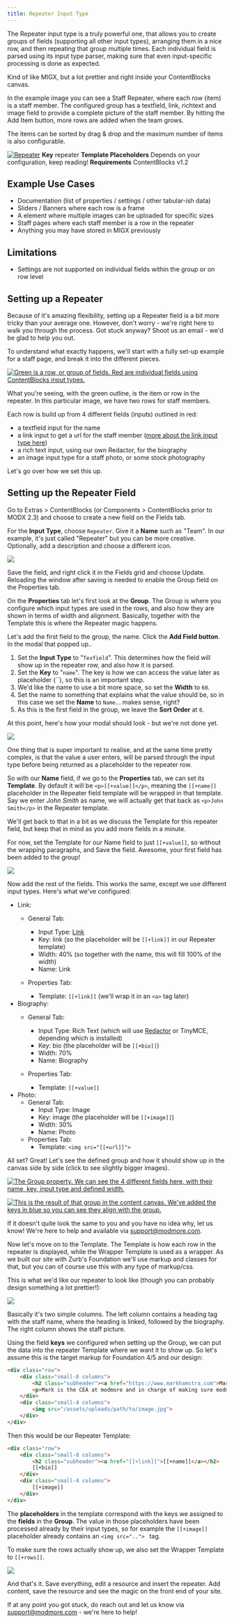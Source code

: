 ```yaml
---
title: Repeater Input Type
---
```


The Repeater input type is a truly powerful one, that allows you to create groups of fields (supporting all other input types), arranging them in a nice row, and then repeating that group multiple times. Each individual field is parsed using its input type parser, making sure that even input-specific processing is done as expected.   

 Kind of like MIGX, but a lot prettier and right inside your ContentBlocks canvas.  

 In the example image you can see a Staff Repeater, where each row (item) is a staff member. The configured group has a textfield, link, richtext and image field to provide a complete picture of the staff member. By hitting the Add Item button, more rows are added when the team grows.  

 The items can be sorted by drag & drop and the maximum number of items is also configurable.

 

  [ ![Repeater](https://assets.modmore.com/assets/uploads/images/repeater_2.png)](https://assets.modmore.com/assets/uploads/images/repeater_2.png)  **Key** repeater **Template Placeholders** Depends on your configuration, keep reading! **Requirements** ContentBlocks v1.2 

 

## Example Use Cases

- Documentation (list of properties / settings / other tabular-ish data)
- Sliders / Banners where each row is a frame
- A  element where multiple images can be uploaded for specific sizes
- Staff pages where each staff member is a row in the repeater
- Anything you may have stored in MIGX previously

## Limitations

- Settings are not supported on individual fields within the group or on row level

## Setting up a Repeater

Because of it's amazing flexibility, setting up a Repeater field is a bit more tricky than your average one. However, don't worry - we're right here to walk you through the process. Got stuck anyway? Shoot us an email - we'd be glad to help you out.

To understand what exactly happens, we'll start with a fully set-up example for a staff page, and break it into the different pieces.

 [ ![Green is a row, or group of fields. Red are individual fields using ContentBlocks input types.](https://assets.modmore.com/uploads/2014/11/repeater_highlighted.png)](https://assets.modmore.com/uploads/2014/11/repeater_highlighted.png "Green is a row, or group of fields. Red are individual fields using ContentBlocks input types.")

What you're seeing, with the green outline, is the item or row in the repeater. In this particular image, we have two rows for staff members.

Each row is build up from 4 different fields (inputs) outlined in red:

- a textfield input for the name
- a link input to get a url for the staff member ([more about the link input type here](Link))
- a rich text input, using our own Redactor, for the biography
- an image input type for a staff photo, or some stock photography

Let's go over how we set this up.

## Setting up the Repeater Field

 Go to Extras > ContentBlocks (or Components > ContentBlocks prior to MODX 2.3) and choose to create a new field on the Fields tab.

 For the **Input Type**, choose `Repeater`. Give it a **Name** such as "Team". In our example, it's just called "Repeater" but you can be more creative. Optionally, add a description and choose a different icon.

[![](https://assets.modmore.com/uploads/2014/11/repeater_edit_field.png)](https://assets.modmore.com/uploads/2014/11/repeater_edit_field.png)

Save the field, and right click it in the Fields grid and choose Update. Reloading the window after saving is needed to enable the Group field on the Properties tab. 

On the **Properties** tab let's first look at the **Group**. The Group is where you configure which input types are used in the rows, and also how they are shown in terms of width and alignment. Basically, together with the Template this is where the Repeater magic happens.

Let's add the first field to the group, the name. Click the **Add Field button**. In the modal that popped up..

1. Set the **Input Type** to "`Texfield`". This determines how the field will show up in the repeater row, and also how it is parsed.
2. Set the **Key** to "`name`". The key is how we can access the value later as placeholder (``), so this is an important step.
3. We'd like the name to use a bit more space, so set the **Width** to `60`.
4. Set the name to something that explains what the value should be, so in this case we set the **Name** to `Name`... makes sense, right?
5. As this is the first field in the group, we leave the **Sort Order** at `0`.

At this point, here's how your modal should look - but we're not done yet.

[![](https://assets.modmore.com/uploads/2014/11/addnamefield.png)](https://assets.modmore.com/uploads/2014/11/addnamefield.png)

One thing that is super important to realise, and at the same time pretty complex, is that the value a user enters, will be parsed through the input type before being returned as a placeholder to the repeater row.

So with our **Name** field, if we go to the **Properties** tab, we can set its **Template**. By default it will be `<p>[[+value]]</p>`, meaning the `[[+name]]` placeholder in the Repeater field template will be wrapped in that template. Say we enter _John Smith_ as name, we will actually get that back as `<p>John Smith</p>` in the Repeater template.

We'll get back to that in a bit as we discuss the Template for this repeater field, but keep that in mind as you add more fields in a minute.

For now, set the Template for our Name field to just `[[+value]]`, so without the wrapping paragraphs, and Save the field. Awesome, your first field has been added to the group!

[![](https://assets.modmore.com/uploads/2014/11/firstfieldingroup.png)](https://assets.modmore.com/uploads/2014/11/firstfieldingroup.png)

Now add the rest of the fields. This works the same, except we use different input types. Here's what we've configured:

- Link: 
  - General Tab:  

    - Input Type: [Link](Link)
    - Key: link (so the placeholder will be `[[+link]]` in our Repeater template)
    - Width: 40% (so together with the name, this will fill 100% of the width)
    - Name: Link
  - Properties Tab: 
    - Template: `[[+link]]` (we'll wrap it in an `<a>` tag later)
- Biography: 
  - General Tab:  

    - Input Type: Rich Text (which will use [Redactor](https://www.modmore.com/extras/redactor/) or TinyMCE, depending which is installed)
    - Key: bio (the placeholder will be `[[+bio]]`)
    - Width: 70%
    - Name: Biography
  - Properties Tab: 
    - Template: `[[+value]]`
- Photo: 
  - General Tab: 
    - Input Type: Image
    - Key: image (the placeholder will be `[[+image]]`)
    - Width: 30%
    - Name: Photo
  - Properties Tab: 
    - Template: `<img src="[[+url]]">`

All set? Great! Let's see the defined group and how it should show up in the canvas side by side (click to see slightly bigger images).

 [ ![The Group property. We can see the 4 different fields here, with their name, key, input type and defined width.](https://assets.modmore.com/uploads/2014/11/sidebyside_group.png)](https://assets.modmore.com/uploads/2014/11/sidebyside_group.png "The Group property. We can see the 4 different fields here, with their name, key, input type and defined width.")

 

 [ ![This is the result of that group in the content canvas. We've added the keys in blue so you can see they align with the group. ](https://assets.modmore.com/uploads/2014/11/repeater_highlighted_1.png)](https://assets.modmore.com/uploads/2014/11/repeater_highlighted_1.png "This is the result of that group in the content canvas. We've added the keys in blue so you can see they align with the group. ")

 

 

If it doesn't quite look the same to you and you have no idea why, let us know! We're here to help and available via support@modmore.com.

Now let's move on to the Template. The Template is how each row in the repeater is displayed, while the Wrapper Template is used as a wrapper. As we built our site with Zurb's Foundation we'll use markup and classes for that, but you can of course use this with any type of markup/css.

This is what we'd like our repeater to look like (though you can probably design something a lot prettier!):

[![](https://assets.modmore.com/uploads/2014/11/repeaterresult.png)](https://assets.modmore.com/uploads/2014/11/repeaterresult.png)

Basically it's two simple columns. The left column contains a heading tag with the staff name, where the heading is linked, followed by the biography. The right column shows the staff picture.

Using the field **keys** we configured when setting up the Group, we can put the data into the repeater Template where we want it to show up. So let's assume this is the target markup for Foundation 4/5 and our design:
```` HTML
<div class="row">
    <div class="small-8 columns">
        <h2 class="subheader"><a href="https://www.markhamstra.com">Mark Hamstra</a></h2>
        <p>Mark is the CEA at modmore and in charge of making sure modmore rules the world one day.</p>
    </div>
    <div class="small-4 columns">
        <img src="/assets/uploads/path/to/image.jpg">
    </div>
</div>
````
Then this would be our Repeater Template:
```` HTML
<div class="row">
    <div class="small-8 columns">
        <h2 class="subheader"><a href="[[+link]]">[[+name]]</a></h2>
        [[+bio]]
    </div>
    <div class="small-4 columns">
        [[+image]]
    </div>
</div>
````
The **placeholders** in the template correspond with the keys we assigned to the **fields** in the **Group**. The value in those placeholders have been processed already by their input types, so for example the `[[+image]]` placeholder already contains an `<img src=".."> ` tag.

To make sure the rows actually show up, we also set the Wrapper Template to `[[+rows]]`.

[![](https://assets.modmore.com/uploads/2014/11/finalfield.png)](https://assets.modmore.com/uploads/2014/11/finalfield.png)

And that's it. Save everything, edit a resource and insert the repeater. Add content, save the resource and see the magic on the front end of your site.

If at any point you got stuck, do reach out and let us know via support@modmore.com - we're here to help!
